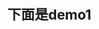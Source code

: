

<script setup lang="ts">

import demo1 from './demo1.vue'
import preview from '../../../src/components/preview.vue'


</script>
# 下面是demo1
<demo1/>


